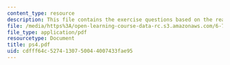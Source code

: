 ```yaml
---
content_type: resource
description: This file contains the exercise questions based on the readings.
file: /media/https%3A/open-learning-course-data-rc.s3.amazonaws.com/6-763-applied-superconductivity-fall-2005/cdfff64c5274130750044007433fae95_ps4.pdf
file_type: application/pdf
resourcetype: Document
title: ps4.pdf
uid: cdfff64c-5274-1307-5004-4007433fae95
---
```

